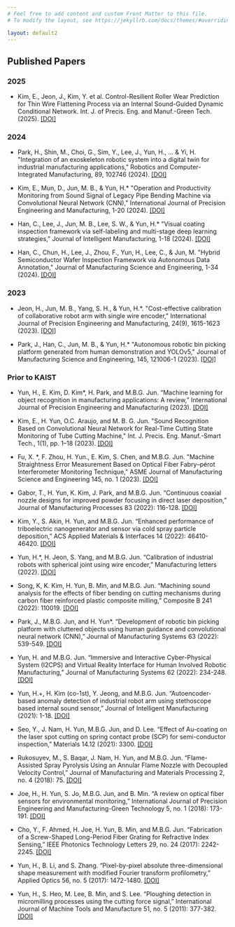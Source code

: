 ```yaml
---
# Feel free to add content and custom Front Matter to this file.
# To modify the layout, see https://jekyllrb.com/docs/themes/#overriding-theme-defaults

layout: default2
---
```

## Published Papers

### 2025

  * Kim, E., Jeon, J., Kim, Y. et al. Control-Resilient Roller Wear Prediction for Thin Wire Flattening Process via an Internal Sound-Guided Dynamic Conditional Network. Int. J. of Precis. Eng. and Manuf.-Green Tech. (2025). [[DOI]](https://doi.org/10.1007/s40684-025-00712-5)
  
### 2024

  * Park, H., Shin, M., Choi, G., Sim, Y., Lee, J., Yun, H., … & Yi, H. "Integration of an exoskeleton robotic system into a digital twin for industrial manufacturing applications," Robotics and Computer-Integrated Manufacturing, 89, 102746 (2024). [[DOI]](https://doi.org/10.1016/j.rcim.2024.102746)

  * Kim, E., Mun, D., Jun, M. B., & Yun, H.* "Operation and Productivity Monitoring from Sound Signal of Legacy Pipe Bending Machine via Convolutional Neural Network (CNN)," International Journal of Precision Engineering and Manufacturing, 1-20 (2024). [[DOI]](https://doi.org/10.1007/s12541-024-01018-3)

  * Han, C., Lee, J., Jun, M. B., Lee, S. W., & Yun, H.* "Visual coating inspection framework via self-labeling and multi-stage deep learning strategies," Journal of Intelligent Manufacturing, 1-18 (2024). [[DOI]](https://doi.org/10.1007/s10845-024-02372-9)

  * Han, C., Chun, H., Lee, J., Zhou, F., Yun, H., Lee, C., & Jun, M. "Hybrid Semiconductor Wafer Inspection Framework via Autonomous Data Annotation," Journal of Manufacturing Science and Engineering, 1-34 (2024). [[DOI]](https://doi.org/10.1115/1.4065276)

### 2023

  * Jeon, H., Jun, M. B., Yang, S. H., & Yun, H.*. "Cost-effective calibration of collaborative robot arm with single wire encoder," International Journal of Precision Engineering and Manufacturing, 24(9), 1615-1623 (2023). [[DOI]](https://doi.org/10.1007/s12541-023-00886-5)

  * Park, J., Han, C., Jun, M. B., & Yun, H.* "Autonomous robotic bin picking platform generated from human demonstration and YOLOv5," Journal of Manufacturing Science and Engineering, 145, 121006-1 (2023). [[DOI]](https://doi.org/10.1115/1.4063107)

### Prior to KAIST

  * Yun, H., E. Kim, D. Kim*, H. Park, and M.B.G. Jun. “Machine learning for object recognition in manufacturing applications: A review,” International Journal of Precision Engineering and Manufacturing (2023). [[DOI]](https://doi.org/10.1007/s12541-022-00764-6)

  * Kim, E., H. Yun, O.C. Araujo, and M. B. G. Jun. "Sound Recognition Based on Convolutional Neural Network for Real-Time Cutting State Monitoring of Tube Cutting Machine," Int. J. Precis. Eng. Manuf.-Smart Tech., 1(1), pp. 1–18 (2023). [[DOI]](https://doi.org/10.57062/ijpem-st.2022.0038)

  * Fu, X. *, F. Zhou, H. Yun., E. Kim, S. Chen, and M.B.G. Jun. "Machine Straightness Error Measurement Based on Optical Fiber Fabry–pérot Interferometer Monitoring Technique," ASME Journal of Manufacturing Science and Engineering 145, no. 1 (2023). [[DOI]](https://doi.org/10.1115/1.4055897)

  * Gabor, T., H. Yun, K. Kim, J. Park, and M.B.G. Jun. “Continuous coaxial nozzle designs for improved powder focusing in direct laser deposition,” Journal of Manufacturing Processes 83 (2022): 116-128. [[DOI]](https://doi.org/10.1016/j.jmapro.2022.08.039)

  * Kim, Y., S. Akin, H. Yun, and M.B.G. Jun. “Enhanced performance of triboelectric nanogenerator and sensor via cold spray particle deposition,” ACS Applied Materials & Interfaces 14 (2022): 46410-46420. [[DOI]](https://doi.org/10.1021/acsami.2c09367)

  * Yun, H.*, H. Jeon, S. Yang, and M.B.G. Jun. “Calibration of industrial robots with spherical joint using wire encoder,” Manufacturing letters (2022). [[DOI]](https://doi.org/10.1016/j.mfglet.2022.07.120)

  * Song, K, K. Kim, H. Yun, B. Min, and M.B.G. Jun. “Machining sound analysis for the effects of fiber bending on cutting mechanisms during carbon fiber reinforced plastic composite milling,” Composite B 241 (2022): 110019. [[DOI]](https://doi.org/10.1016/j.compositesb.2022.110019)

  * Park, J., M.B.G. Jun, and H. Yun*. “Development of robotic bin picking platform with cluttered objects using human guidance and convolutional neural network (CNN),” Journal of Manufacturing Systems 63 (2022): 539-549. [[DOI]](https://doi.org/10.1016/j.jmsy.2022.05.011)

  * Yun, H. and M.B.G. Jun. “Immersive and Interactive Cyber-Physical System (I2CPS) and Virtual Reality Interface for Human Involved Robotic Manufacturing,” Journal of Manufacturing Systems 62 (2022): 234-248. [[DOI]](https://doi.org/10.1016/j.jmsy.2021.11.018)

  * Yun, H.+, H. Kim (co-1st), Y. Jeong, and M.B.G. Jun. “Autoencoder-based anomaly detection of industrial robot arm using stethoscope based internal sound sensor,” Journal of Intelligent Manufacturing (2021): 1-18. [[DOI]](https://doi.org/10.1007/s10845-021-01862-4)
  
  * Seo, Y., J. Nam, H. Yun, M.B.G. Jun, and D. Lee. “Effect of Au-coating on the laser spot cutting on spring contact probe (SCP) for semi-conductor inspection,” Materials 14.12 (2021): 3300. [[DOI]](https://doi.org/10.3390/ma14123300)

  * Rukosuyev, M., S. Baqar, J. Nam, H. Yun, and M.B.G. Jun. “Flame-Assisted Spray Pyrolysis Using an Annular Flame Nozzle with Decoupled Velocity Control,” Journal of Manufacturing and Materials Processing 2, no. 4 (2018): 75. [[DOI]](https://doi.org/10.3390/jmmp2040075)

  * Joe, H., H. Yun, S. Jo, M.B.G. Jun, and B. Min. “A review on optical fiber sensors for environmental monitoring,” International Journal of Precision Engineering and Manufacturing-Green Technology 5, no. 1 (2018): 173-191. [[DOI]](https://doi.org/10.1007/s40684-018-0017-6)

  * Cho, Y., F. Ahmed, H. Joe, H. Yun, B. Min, and M.B.G. Jun. “Fabrication of a Screw-Shaped Long-Period Fiber Grating for Refractive Index Sensing,” IEEE Photonics Technology Letters 29, no. 24 (2017): 2242-2245. [[DOI]](https://doi.org/10.1016/j.ijmachtools.2011.01.003)

  * Yun, H., B. Li, and S. Zhang. “Pixel-by-pixel absolute three-dimensional shape measurement with modified Fourier transform profilometry,” Applied Optics 56, no. 5 (2017): 1472-1480. [[DOI]](https://doi.org/10.1364/AO.56.001472)

  * Yun, H., S. Heo, M. Lee, B. Min, and S. Lee. “Ploughing detection in micromilling processes using the cutting force signal,” International Journal of Machine Tools and Manufacture 51, no. 5 (2011): 377-382. [[DOI]](https://doi.org/10.1016/j.ijmachtools.2011.01.003)